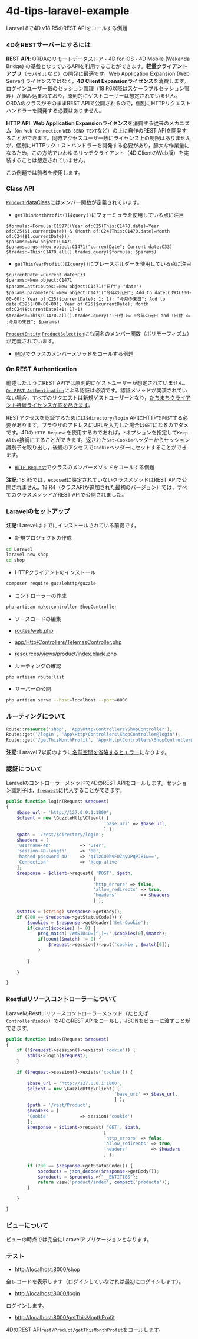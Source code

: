 # 4d-tips-laravel-example
Laravel 8で4D v18 R5のREST APIをコールする例題

### 4DをRESTサーバーにするには

**REST API**: ORDAのリモートデータストア・4D for iOS・4D Mobile (Wakanda Bridge) の基盤となっているAPIを利用することができます。**軽量クライアントアプリ**（モバイルなど）の開発に最適です。Web Application Expansion (Web Server) ライセンスではなく，**4D Client Expansionライセンス**を消費します。ログインユーザー毎のセッション管理（18 R6以降はスケーラブルセッション管理）が組み込まれており，原則的にゲストユーザーは想定されていません。ORDAのクラスがそのままREST APIで公開されるので，個別にHTTPリクエストハンドラーを開発する必要はありません。

**HTTP API**: **Web Application Expansionライセンス**を消費する従来のメカニズム（``On Web Connection`` ``WEB SEND TEXT``など）の上に自作のREST APIを開発することができます。同時アクセスユーザー数にライセンス上の制限はありませんが，個別にHTTPリクエストハンドラーを開発する必要があり，膨大な作業量になるため，この方法でいわゆるリッチクライアント（4D ClientのWeb版）を実装することは想定されていません。

この例題では前者を使用します。

### Class API

[`Product` dataClass](4D/Shop/Project/Sources/Classes/Product.4dm)にはメンバー関数が定義されています。

* `getThisMonthProfit()`は`query()`にフォーミュラを使用している点に注目

```4d
$formula:=Formula:C1597((Year of:C25(This:C1470.date)=Year of:C25($1.currentDate)) & (Month of:C24(This:C1470.date)=Month of:C24($1.currentDate)))
$params:=New object:C1471
$params.args:=New object:C1471("currentDate"; Current date:C33)
$trades:=This:C1470.all().trades.query($formula; $params)
```

* `getThisYearProfit()`は`query()`にプレースホルダーを使用している点に注目

```4d
$currentDate:=Current date:C33
$params:=New object:C1471
$params.attributes:=New object:C1471("日付"; "date")
$params.parameters:=New object:C1471("今年の元日"; Add to date:C393(!00-00-00!; Year of:C25($currentDate); 1; 1); "今月の末日"; Add to date:C393(!00-00-00!; Year of:C25($currentDate); Month of:C24($currentDate)+1; 1)-1)
$trades:=This:C1470.all().trades.query(":日付 >= :今年の元日 and :日付 <= :今月の末日"; $params)
```

[`ProductEntity`](4D/Shop/Project/Sources/Classes/ProductEntity.4dm) [`ProductSelection`](4D/Shop/Project/Sources/Classes/ProductSelection.4dm)にも同名のメンバー関数（ポリモーフィズム）が定義されています。

* [`ORDA`](4D/Shop/Project/Sources/Methods/test_function_1.4dm)でクラスのメンバーメソッドをコールする例題

### On REST Authentication

前述したようにREST APIでは原則的にゲストユーザーが想定されていません。[`On REST Authentication`](4D/Shop/Project/Sources/DatabaseMethods/onRESTAuthentication.4dm)による認証は必須です。認証メソッドが実装されていない場合，すべてのリクエストは新規ゲストユーザーとなり，[たちまちクライアント接続ライセンスが底を尽きます](https://4d-jp.github.io/2020/11/12/rest-api-license-model/)。

RESTアクセスを認証するためには`$directory/login` APIにHTTPで`POST`する必要があります。ブラウザのアドレスにURLを入力した場合は`GET`になるのでダメです。4Dの `HTTP Request`を使用するのであれば，`*`オプションを指定して`Keep-Alive`接続にすることができます。返された`Set-Cookie`ヘッダーからセッション識別子を取り出し，後続のアクセスで`Cookie`ヘッダーにセットすることができます。

* [`HTTP Request`](4D/Shop/Project/Sources/Methods/test_url_2.4dm)でクラスのメンバーメソッドをコールする例題

**注記**: 18 R5では，``exposed``に設定されていないクラスメソッドはREST APIで公開されません。18 R4（クラスAPIが追加された最初のバージョン）では，すべてのクラスメソッドがREST APIで公開されました。

### Laravelのセットアップ

**注記**: Larevelはすでにインストールされている前提です。

* 新規プロジェクトの作成

```sh
cd Laravel
laravel new shop
cd shop
```

* HTTPクライアントのインストール

```sh
composer require guzzlehttp/guzzle
```

* コントローラーの作成

```sh
php artisan make:controller ShopController
```
* ソースコードの編集

 * [routes/web.php](4D/Shop/Resources/routes/web.php)
 * [app/Http/Controllers/TelemasController.php](4D/Shop/Resources/app/Http/Controllers/ShopController.php)
 * [resources/views/product/index.blade.php](4D/Shop/Resources/resources/views/product/index.blade.php)

* ルーティングの確認

```sh
php artisan route:list
```

* サーバーの公開

```sh
php artisan serve --host=localhost --port=8000
```

### ルーティングについて

```php
Route::resource('shop', 'App\Http\Controllers\ShopController');
Route::get('/login', 'App\Http\Controllers\ShopController@login');
Route::get('/getThisMonthProfit', 'App\Http\Controllers\ShopController@getThisMonthProfit');
```

**注記**: Laravel 7以前のように[名前空間を省略するとエラー](https://litvinjuan.medium.com/how-to-fix-target-class-does-not-exist-in-laravel-8-f9e28b79f8b4)になります。

### 認証について

Laravelのコントローラーメソッドで4DのREST APIをコールします。セッション識別子は，[`$request`](https://laravel.com/docs/8.x/requests)に代入することができます。


```php
public function login(Request $request)
{
    $base_url = 'http://127.0.0.1:1800';
    $client = new \GuzzleHttp\Client( [
                                     'base_uri' => $base_url,
                                     ] );
    $path = '/rest/$directory/login';
    $headers = [
    'username-4D'           => 'user',
    'session-4D-length'     => '60',
    'hashed-password-4D'    => 'q1TzCU0hvFUZnyOPqPJ8Iw==',
    'Connection'            => 'keep-alive'
    ];
    $response = $client->request( 'POST', $path,
                                 [
                                 'http_errors' => false,
                                 'allow_redirects' => true,
                                 'headers'         => $headers
                                 ] );
    
    $status = (string) $response->getBody();
    if (200 == $response->getStatusCode()) {
        $cookies = $response->getHeader('Set-Cookie');
        if(count($cookies) != 0) {
            preg_match('/WASID4D=[^;]+/',$cookies[0],$match);
            if(count($match) != 0) {
                $request->session()->put('cookie', $match[0]);
            }
            
        }
        
    }

}
```

### Restfulリソースコントローラーについて

LaravelのRestfulリソースコントローラーメソッド（たとえば`Controller@index`）で4DのREST APIをコールし，JSONをビューに渡すことができます。

```php
public function index(Request $request)
{
    if (!$request->session()->exists('cookie')) {
        $this->login($request);
    }
                
    if ($request->session()->exists('cookie')) {
        
        $base_url = 'http://127.0.0.1:1800';
        $client = new \GuzzleHttp\Client( [
                                         'base_uri' => $base_url,
                                         ] );
        $path = '/rest/Product';
        $headers = [
        'Cookie'            => session('cookie')
        ];
        $response = $client->request( 'GET', $path,
                                     [
                                     'http_errors' => false,
                                     'allow_redirects' => true,
                                     'headers'         => $headers
                                     ] );
        
        if (200 == $response->getStatusCode()) {
            $products = json_decode($response->getBody());
            $products = $products->{"__ENTITIES"};
            return view('product/index', compact('products'));
        }

    }

}
```

### ビューについて

ビューの時点では完全にLaravelアプリケーションとなります。

### テスト

* [http://localhost:8000/shop](http://localhost:8000/shop)

全レコードを表示します（ログインしていなければ最初にログインします）。

* [http://localhost:8000/login](http://localhost:8000/login)

ログインします。

* [http://localhost:8000/getThisMonthProfit](http://localhost:8000/getThisMonthProfit)

4DのREST API`rest/Product/getThisMonthProfit`をコールします。
